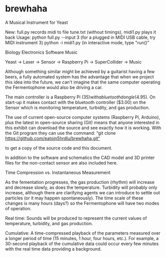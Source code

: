# brewhaha
A Musical Instrument for Yeast

New: full.py records midi to file tune.txt (without timings), midi1.py plays it back
Usage:   python full.py --input 3  (for a plugged in MIDI USB cable, try MIDI instrument 3)
         python -i midi1.py  (in interactive mode, type "run()"


 Biology           Electronics            Software              Music

 Yeast  →  Laser → Sensor → Raspberry Pi → SuperCollider → Music


Although something similar might be achieved by a guitarist having a few beers, a fully automated system has the advantage that when we project this idea into the future, we can't imagine that the same computer operating the Fermentophone would also be driving a car.

The main controller is a Raspberry Pi ($35) with a bluetooth dongle ($4.95).  On start-up it makes contact with the bluetooth controller ($3.00) on the Sensor which is monitoring temperature, turbidity, and gas production. 

The use of current open-source computer systems (Raspberry Pi, Arduino), plus the latest in open-source sharing (Git) means that anyone interested in this exhibit can download the source and see exactly how it is working.  With the Git program they can use the command:
“git clone https://github.com/eatoin5hrdlu/brewhaha.git“ 

to get a copy of the source code and this document.

In addition to the software and schematics the CAD model and 3D printer files for the non-contact sensor are also included here.


Time Compression vs. Instantaneous Measurement

As the fementation progresses, the gas production (rhythm) will increase and decrease slowly, as does the temperature.  Turbidity will probably only increase, although there are clarifying agents we can introduce to settle out particles (or it may happen spontaneously).   The time scale of these changes is many hours (days?) so the Fermentophone will have two modes of operation.

Real time:  Sounds will be produced to represent the current values of temperature, turbidity, and gas production.

Cumulative:  A time-compressed playback of the parameters measured over a longer period of time (15 minutes, 1 hour, four hours, etc.).  For example, a 30-second playback of the cumulative data could occur every few minutes with the real time data providing a background. 

